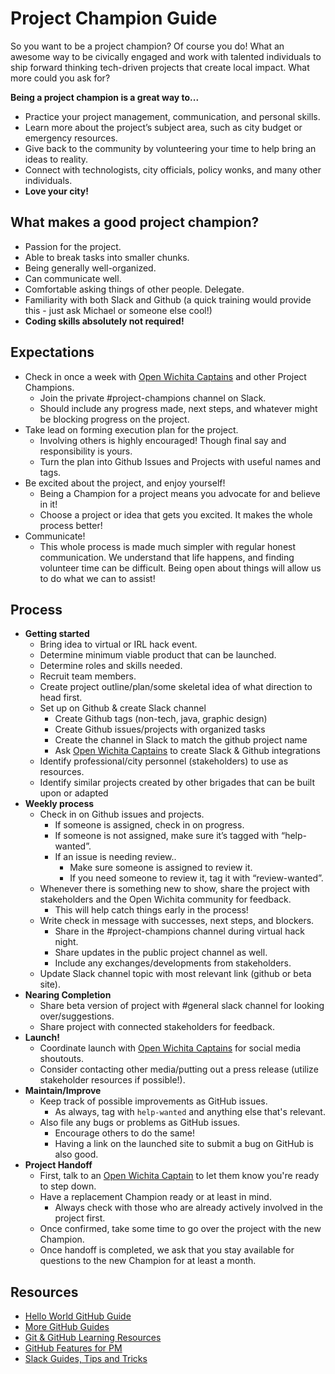 # Project Champion Guide
 
So you want to be a project champion? Of course you do! What an awesome way to be
civically engaged and work with talented individuals to ship forward thinking
tech-driven projects that create local impact. What more could you ask for?

**Being a project champion is a great way to...**
 
- Practice your project management, communication, and personal skills.
- Learn more about the project’s subject area, such as city budget or emergency resources.
- Give back to the community by volunteering your time to help bring an ideas to reality.
- Connect with technologists, city officials, policy wonks, and many other individuals.
- **Love your city!**
 
## What makes a good project champion?
 
- Passion for the project.
- Able to break tasks into smaller chunks.
- Being generally well-organized.
- Can communicate well.
- Comfortable asking things of other people. Delegate.
- Familiarity with both Slack and Github (a quick training would provide this - just ask Michael or someone else cool!)
- **Coding skills absolutely not required!**
 
## Expectations
 
- Check in once a week with [Open Wichita Captains](https://github.com/openwichita/docs/blob/master/captains.md#roster) and other Project Champions.
  - Join the private #project-champions channel on Slack.
  - Should include any progress made, next steps, and whatever might be blocking
    progress on the project.
- Take lead on forming execution plan for the project.
  - Involving others is highly encouraged! Though final say and responsibility is yours.
  - Turn the plan into Github Issues and Projects with useful names and tags.
- Be excited about the project, and enjoy yourself!
  - Being a Champion for a project means you advocate for and believe in it!
  - Choose a project or idea that gets you excited. It makes the whole process better!
- Communicate!
  - This whole process is made much simpler with regular honest communication.
    We understand that life happens, and finding volunteer time can be
    difficult. Being open about things will allow us to do what we can to
    assist!
 
## Process
 
- **Getting started**
  - Bring idea to virtual or IRL hack event.
  - Determine minimum viable product that can be launched.
  - Determine roles and skills needed.
  - Recruit team members.
  - Create project outline/plan/some skeletal idea of what direction to head first.
  - Set up on Github & create Slack channel
    - Create Github tags (non-tech, java, graphic design)
    - Create Github issues/projects with organized tasks
    - Create the channel in Slack to match the github project name
    - Ask [Open Wichita Captains](https://github.com/openwichita/docs/blob/master/captains.md#roster) to create Slack & Github integrations
  - Identify professional/city personnel (stakeholders) to use as resources.
  - Identify similar projects created by other brigades that can be built upon or adapted
- **Weekly process**
  - Check in on Github issues and projects.
    - If someone is assigned, check in on progress.
    - If someone is not assigned, make sure it’s tagged with “help-wanted”.
    - If an issue is needing review..
      - Make sure someone is assigned to review it.
      - If you need someone to review it, tag it with “review-wanted”.
  - Whenever there is something new to show, share the project with stakeholders and the Open Wichita community for feedback.
    - This will help catch things early in the process!	
  - Write check in message with successes, next steps, and blockers.
    - Share in the #project-champions channel during virtual hack night.
    - Share updates in the public project channel as well.
    - Include any exchanges/developments from stakeholders.
  - Update Slack channel topic with most relevant link (github or beta site).
- **Nearing Completion**
  - Share beta version of project with #general slack channel for looking over/suggestions.
  - Share project with connected stakeholders for feedback.
- **Launch!**
  - Coordinate launch with [Open Wichita Captains](https://github.com/openwichita/docs/blob/master/captains.md#roster) for social media shoutouts.
  - Consider contacting other media/putting out a press release (utilize stakeholder resources if possible!).
- **Maintain/Improve**
  - Keep track of possible improvements as GitHub issues.
    - As always, tag with `help-wanted` and anything else that's relevant.
  - Also file any bugs or problems as GitHub issues.
    - Encourage others to do the same!
    - Having a link on the launched site to submit a bug on GitHub is also good.
- **Project Handoff**
  - First, talk to an [Open Wichita Captain](https://github.com/openwichita/docs/blob/master/captains.md#roster) to let them know you're ready to step down.
  - Have a replacement Champion ready or at least in mind.
    - Always check with those who are already actively involved in the project first.
  - Once confirmed, take some time to go over the project with the new Champion.
  - Once handoff is completed, we ask that you stay available for questions to
    the new Champion for at least a month.

## Resources
 
- [Hello World GitHub Guide](https://guides.github.com/activities/hello-world/)
- [More GitHub Guides](https://guides.github.com/)
- [Git & GitHub Learning Resources](https://help.github.com/articles/git-and-github-learning-resources/)
- [GitHub Features for PM](https://github.com/features/project-management/)
- [Slack Guides, Tips and Tricks](https://get.slack.help/hc/en-us/categories/202622877-Slack-Guides)
